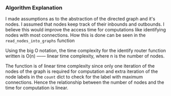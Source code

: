 ### Algorithm Explanation

I made assumptions as to the abstraction of the directed graph and it's nodes. I assumed that nodes keep track of their inbounds and outbounds. I believe this would improve the access time for computations like identifying nodes with most connections. How this is done can be seen in the `read_nodes_into_graphs` function

Using the big O notation, the time complexity for the identify router function written is O(n) —— linear time complexity, where n is the number of nodes.

The function is of linear time complexity since only one iteration of the nodes of the graph is required for computation and extra iteration of the node labels in the `count` dict to check for the label with maximum connections. Hence the relationship between the number of nodes and the time for computation is linear.
